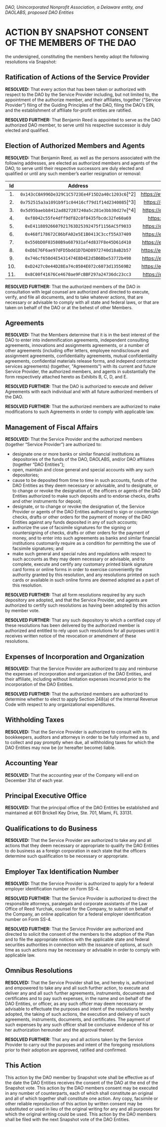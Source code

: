 ﻿_DAO, Unincorporated Nonprofit Association, a Delaware entity, and DAOLABS, proposed DAO Entities_

# ACTION BY SNAPSHOT CONSENT OF THE MEMBERS OF THE DAO

the undersigned, constituting the members hereby adopt the following resolutions via Snapshot:

## Ratification of Actions of the Service Provider

**RESOLVED:** That every action that has been taken or authorized with respect to the DAO by the Service Provider including, but not limited to, the appointment of the authorize member, and their affiliates, together (“Service Provider”) filing of the Guiding Principles of the DAO, filing the DAO’s EIN, and the establishment of affiliate for-profit entities are ratified.

**RESOLVED FURTHER:** That Benjamin Reed is appointed to serve as the DAO authorized DAO member, to serve until his respective successor is duly elected and qualified.

## Election of Authorized Members and Agents

**RESOLVED:** That Benjamin Reed, as well as the persons associated with the following addresses, are elected as authorized members and agents of the DAO, to serve until their respective successors are duly elected and qualified or until any such member’s earlier resignation or removal:

| Id  |                     Address                      |                                Etherscan                                |
| :-: | :----------------------------------------------: | :---------------------------------------------------------------------: |
| 1.  | `0x143cC0A996De329C1C5723Ee4F15D2a40c1203c6`[^2] | https://etherscan.io/address/0x143cC0A996De329C1C5723Ee4F15D2a40c1203c6 |
| 2.  | `0x752515a3a1091b9f1c04416cf79d1f14d2340085`[^3] | https://etherscan.io/address/0x752515a3a1091b9f1c04416cf79d1f14d2340085 |
| 3.  | `0x5d95baebb8412ad827287240a5c281e3bb30d27e`[^4] | https://etherscan.io/address/0x5d95baebb8412ad827287240a5c281e3bb30d27e |
| 4.  |   `0xf8042c55fe4dff9df82c0f8435fbcdc32fe60a69`   | https://etherscan.io/address/0xf8042c55fe4dff9df82c0f8435fbcdc32fe60a69 |
| 5.  |   `0xE41188926607921763D25392475f1156AC5f9033`   | https://etherscan.io/address/0xe41188926607921763d25392475f1156ac5f9033 |
| 6.  |   `0x468f178672C86bFA02e5E1B0413C3ccf55A37409`   | https://etherscan.io/address/0x468f178672C86bFA02e5E1B0413C3ccf55A37409 |
| 7.  |   `0x550bD0F03580B9a687931af4d837F8e45D61d410`   | https://etherscan.io/address/0x550bD0F03580B9a687931af4d837F8e45D61d410 |
| 8.  |   `0xDbE76F6ae97dFD5bdd1D7DAD8972740d18aB2b57`   | https://etherscan.io/address/0xDbE76F6ae97dFD5bdd1D7DAD8972740d18aB2b57 |
| 9.  |   `0x746cf650d4E5431474E8D4E2d5B6Bbe53772b498`   | https://etherscan.io/address/0x746cf650d4E5431474E8D4E2d5B6Bbe53772b498 |
| 10. |   `0xD2427c0e44D28Ea74c0504E072c6073d135569B2`   | https://etherscan.io/address/0xD2427c0e44D28Ea74c0504E072c6073d135569B2 |
| 11. |   `0x8C00f41676Ce4670ae9FcBBF297a24736dc23cc3`   | https://etherscan.io/address/0x8C00f41676Ce4670ae9FcBBF297a24736dc23cc3 |

**RESOLVED FURTHER:** That the authorized members of the DAO in consultation with legal counsel are authorized and directed to execute, verify, and file all documents, and to take whatever actions, that are necessary or advisable to comply with all state and federal laws, or that are taken on behalf of the DAO or at the behest of other Members.

## Agreements

**RESOLVED:** That the Members determine that it is in the best interest of the DAO to enter into indemnification agreements, independent consulting agreements, innovations and assignments agreements, or a number of other agreements (including offer letters, employee nondisclosure and assignment agreements, confidentiality agreements, mutual confidentiality agreements, confidential materials release forms, and independ contracter services agreements) (together, "Agreements") with its current and future Service Provider, the authorized members, and agents in substantially the form respectively attached hereto as Exhibits B, C, D, and E.

**RESOLVED FURTHER:** That the DAO is authorized to execute and deliver Agreements with each individual and with all future authorized members of the DAO.

**RESOLVED FURTHER:** That the authorized members are authorized to make modifications to such Agreements in order to comply with applicable law.

## Management of Fiscal Affairs

**RESOLVED:** That the Service Provider and the authorized members (together “Service Provider”) are authorized to:

- designate one or more banks or similar financial institutions as depositories of the funds of the DAO, DAOLABS, and/or DAO affiliates (together “DAO Entities”);
- open, maintain and close general and special accounts with any such depositories;
- cause to be deposited from time to time in such accounts, funds of the DAO Entities as they deem necessary or advisable, and to designate, or to change or revoke the designation of, the officers or agents of the DAO Entities authorized to make such deposits and to endorse checks, drafts and other instruments for deposit;
- designate, or to change or revoke the designation of, the Service Provider or agents of the DAO Entities authorized to sign or countersign checks, drafts or other orders for the payment of money of the DAO Entities against any funds deposited in any of such accounts;
- authorize the use of facsimile signatures for the signing or countersigning of checks, drafts or other orders for the payment of money, and to enter into such agreements as banks and similar financial institutions customarily require as a condition for permitting the use of facsimile signatures; and
- make such general and special rules and regulations with respect to such accounts as they may deem necessary or advisable, and to complete, execute and certify any customary printed blank signature card forms or online forms in order to exercise conveniently the authority granted by this resolution, and any resolutions printed on such cards or available in such online forms are deemed adopted as a part of this resolution.

**RESOLVED FURTHER:** That all form resolutions required by any such depository are adopted, and that the Service Provider, and agents are authorized to certify such resolutions as having been adopted by this action by member vote.

**RESOLVED FURTHER:** That any such depository to which a certified copy of these resolutions has been delivered by the authorized member is authorized and entitled to rely upon such resolutions for all purposes until it receives written notice of the revocation or amendment of these resolutions.

## Expenses of Incorporation and Organization

**RESOLVED:** That the Service Provider are authorized to pay and reimburse the expenses of incorporation and organization of the DAO Entities, and their affiliate, including without limitation expenses incurred prior to the incorporation of the DAO Entities.

**RESOLVED FURTHER:** That the authorized members are authorized to determine whether to elect to apply Section 248(a) of the Internal Revenue Code with respect to any organizational expenditures.

## Withholding Taxes

**RESOLVED:** That the Service Provider is authorized to consult with its bookkeepers, auditors and attorneys in order to be fully informed as to, and to collect and pay promptly when due, all withholding taxes for which the DAO Entities may now be (or hereafter become) liable.

## Accounting Year

**RESOLVED:** That the accounting year of the Company will end on December 31st of each year.

## Principal Executive Office

**RESOLVED:** That the principal office of the DAO Entities be established and maintained at 601 Brickell Key Drive, Ste. 701, Miami, FL 33131.

## Qualifications to do Business

**RESOLVED:** That the Service Provider are authorized to take any and all actions that they deem necessary or appropriate to qualify the DAO Entities to do business as a foreign corporation in each state that the officers determine such qualification to be necessary or appropriate.

## Employer Tax Identification Number

**RESOLVED:** That the Service Provider is authorized to apply for a federal employer identification number on Form SS-4.

**RESOLVED FURTHER:** That the Service Provider is authorized to direct the responsible attorneys, paralegals and corporate assistants of the Law Office of Reed Yurchak, counsel for the Company, to submit on behalf of the Company, an online application for a federal employer identification number on Form SS-4.

**RESOLVED FURTHER:** That the Service Provider are authorized and directed to solicit the consent of the members to the adoption of the Plan and to file the appropriate notices with the applicable state and federal securities authorities in connection with the issuance of options, at such time as such actions may be necessary or advisable in order to comply with applicable law.

## Omnibus Resolutions

**RESOLVED:** That the Service Provider shall be, and hereby is, authorized and empowered to take any and all such further action, to execute and deliver any and all such further agreements, instruments, documents and certificates and to pay such expenses, in the name and on behalf of the DAO Entities, or officer, as any such officer may deem necessary or advisable to effectuate the purposes and intent of the resolutions hereby adopted, the taking of such actions, the execution and delivery of such agreements, instruments, documents, and certificates. The payment of such expenses by any such officer shall be conclusive evidence of his or her authorization hereunder and the approval thereof.

**RESOLVED FURTHER:** That any and all actions taken by the Service Provider to carry out the purposes and intent of the foregoing resolutions prior to their adoption are approved, ratified and confirmed.


## This Action

This action by the DAO member by Snapshot vote shall be effective as of the date the DAO Entities receives the consent of the DAO at the end of the Snapshot vote. This action by the DAO members consent may be executed in any number of counterparts, each of which shall constitute an original and all of which together shall constitute one action. Any copy, facsimile or other reliable reproduction of this action by written consent may be substituted or used in lieu of the original writing for any and all purposes for which the original writing could be used. This action by the DAO members shall be filed with the next Snapshot vote of the DAO Entities.
